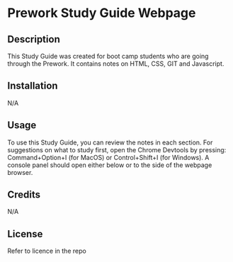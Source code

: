# Prework Study Guide Webpage

## Description

This Study Guide was created for boot camp students who are going through the Prework. It contains notes on HTML, CSS, GIT and Javascript. 


## Installation

N/A

## Usage

To use this Study Guide, you can review the notes in each section. For suggestions on what to study first, open the Chrome Devtools by pressing: Command+Option+I (for MacOS) or Control+Shift+I (for Windows). A console panel should open either below or to the side of the webpage browser.

## Credits
N/A

## License

Refer to licence in the repo
